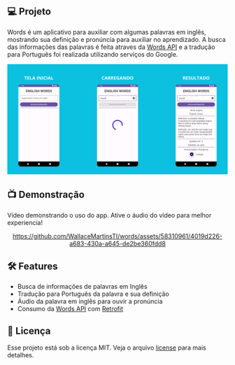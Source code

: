 ## 💻 Projeto

Words é um aplicativo para auxiliar com algumas palavras em inglês, mostrando sua definição e pronúncia para auxiliar no aprendizado. A busca das informações das palavras é feita atraves da [Words API](https://www.wordsapi.com/) e a tradução para Português foi realizada utilizando serviços do Google.

<div align="center">
  <img src="./screenshot.png" />
</div>

## 📺 Demonstração

Vídeo demonstrando o uso do app. Ative o áudio do vídeo para melhor experiencia!

<div align="center">
  
https://github.com/WallaceMartinsTI/words/assets/58310961/4019d226-a683-430a-a645-de2be360fdd8

</div>

## 🛠️ Features

- Busca de informações de palavras em Inglês
- Tradução para Português da palavra e sua definição
- Áudio da palavra em inglês para ouvir a pronúncia
- Consumo da [Words API](https://www.wordsapi.com/) com [Retrofit](https://square.github.io/retrofit/)

## 📄 Licença

Esse projeto está sob a licença MIT. Veja o arquivo [license](./license) para mais detalhes.

<br />
